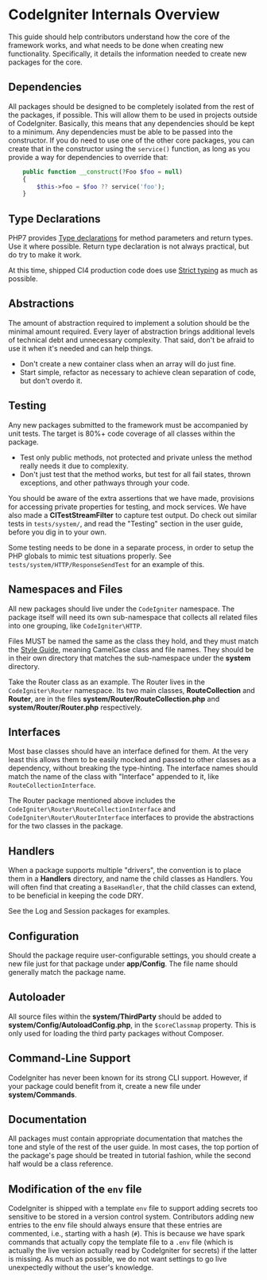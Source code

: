 # CodeIgniter Internals Overview

This guide should help contributors understand how the core of the
framework works, and what needs to be done when creating new
functionality. Specifically, it details the information needed to create
new packages for the core.

## Dependencies

All packages should be designed to be completely isolated from the rest
of the packages, if possible. This will allow them to be used in
projects outside of CodeIgniter. Basically, this means that any
dependencies should be kept to a minimum. Any dependencies must be able
to be passed into the constructor. If you do need to use one of the
other core packages, you can create that in the constructor using the
`service()` function, as long as you provide a way for dependencies to
override that:

```php
    public function __construct(?Foo $foo = null)
    {
        $this->foo = $foo ?? service('foo');
    }
```

## Type Declarations

PHP7 provides [Type declarations](https://www.php.net/manual/en/language.types.declarations.php)
for method parameters and return types. Use it where possible. Return type
declaration is not always practical, but do try to make it work.

At this time, shipped CI4 production code does use
[Strict typing](https://www.php.net/manual/en/language.types.declarations.php#language.types.declarations.strict)
as much as possible.

## Abstractions

The amount of abstraction required to implement a solution should be the
minimal amount required. Every layer of abstraction brings additional
levels of technical debt and unnecessary complexity. That said, don't be
afraid to use it when it's needed and can help things.

-   Don't create a new container class when an array will do just fine.
-   Start simple, refactor as necessary to achieve clean separation of
    code, but don't overdo it.

## Testing

Any new packages submitted to the framework must be accompanied by unit
tests. The target is 80%+ code coverage of all classes within the
package.

-   Test only public methods, not protected and private unless the
    method really needs it due to complexity.
-   Don't just test that the method works, but test for all fail states,
    thrown exceptions, and other pathways through your code.

You should be aware of the extra assertions that we have made,
provisions for accessing private properties for testing, and mock
services. We have also made a **CITestStreamFilter** to capture test
output. Do check out similar tests in `tests/system/`, and read the
"Testing" section in the user guide, before you dig in to your own.

Some testing needs to be done in a separate process, in order to setup
the PHP globals to mimic test situations properly. See
`tests/system/HTTP/ResponseSendTest` for an example of this.

## Namespaces and Files

All new packages should live under the `CodeIgniter` namespace. The
package itself will need its own sub-namespace that collects all related
files into one grouping, like `CodeIgniter\HTTP`.

Files MUST be named the same as the class they hold, and they must match
the [Style Guide](styleguide.md), meaning CamelCase class and
file names. They should be in their own directory that matches the
sub-namespace under the **system** directory.

Take the Router class as an example. The Router lives in the
`CodeIgniter\Router` namespace. Its two main classes,
**RouteCollection** and **Router**, are in the files
**system/Router/RouteCollection.php** and **system/Router/Router.php**
respectively.

## Interfaces

Most base classes should have an interface defined for them. At the very
least this allows them to be easily mocked and passed to other classes
as a dependency, without breaking the type-hinting. The interface names
should match the name of the class with "Interface" appended to it, like
`RouteCollectionInterface`.

The Router package mentioned above includes the
`CodeIgniter\Router\RouteCollectionInterface` and
`CodeIgniter\Router\RouterInterface` interfaces to provide the
abstractions for the two classes in the package.

## Handlers

When a package supports multiple "drivers", the convention is to place
them in a **Handlers** directory, and name the child classes as
Handlers. You will often find that creating a `BaseHandler`, that the
child classes can extend, to be beneficial in keeping the code DRY.

See the Log and Session packages for examples.

## Configuration

Should the package require user-configurable settings, you should create
a new file just for that package under **app/Config**. The file name
should generally match the package name.

## Autoloader

All source files within the **system/ThirdParty** should be added to
**system/Config/AutoloadConfig.php**, in the `$coreClassmap` property. This
is only used for loading the third party packages without Composer.

## Command-Line Support

CodeIgniter has never been known for its strong CLI support. However,
if your package could benefit from it, create a new file under
**system/Commands**.

## Documentation

All packages must contain appropriate documentation that matches the
tone and style of the rest of the user guide. In most cases, the top
portion of the package's page should be treated in tutorial fashion,
while the second half would be a class reference.

## Modification of the `env` file

CodeIgniter is shipped with a template `env` file to support adding
secrets too sensitive to be stored in a version control system.
Contributors adding new entries to the env file should always ensure
that these entries are commented, i.e., starting with a hash (`#`). This
is because we have spark commands that actually copy the template file
to a `.env` file (which is actually the live version actually read by
CodeIgniter for secrets) if the latter is missing. As much as possible,
we do not want settings to go live unexpectedly without the user's
knowledge.
